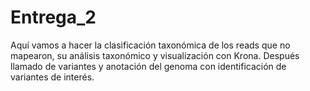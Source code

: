# Entrega_2
Aquí vamos a hacer la clasificación taxonómica de los reads que no mapearon, su análisis taxonómico  y visualización con Krona.  Después llamado de variantes y anotación del genoma con identificación de variantes de interés.
